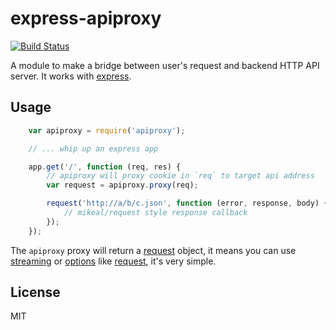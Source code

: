 # express-apiproxy

[![Build Status](https://travis-ci.org/perfectworks/express-apiproxy.png?branch=master)](https://travis-ci.org/perfectworks/express-apiproxy)

A module to make a bridge between user's request and backend HTTP API server. It works with [express].

## Usage

```js
    var apiproxy = require('apiproxy');

    // ... whip up an express app

    app.get('/', function (req, res) {
        // apiproxy will proxy cookie in `req` to target api address
        var request = apiproxy.proxy(req);

        request('http://a/b/c.json', function (error, response, body) {
            // mikeal/request style response callback
        });
    });
```

The `apiproxy` proxy will return a [request] object, it means you can use [streaming] or [options] like [request], it's very simple.

## License

MIT

[request]: https://github.com/mikeal/request
[options]: https://github.com/mikeal/request#requestoptions-callback
[streaming]: https://github.com/mikeal/request#streaming
[express]: http://expressjs.com/
